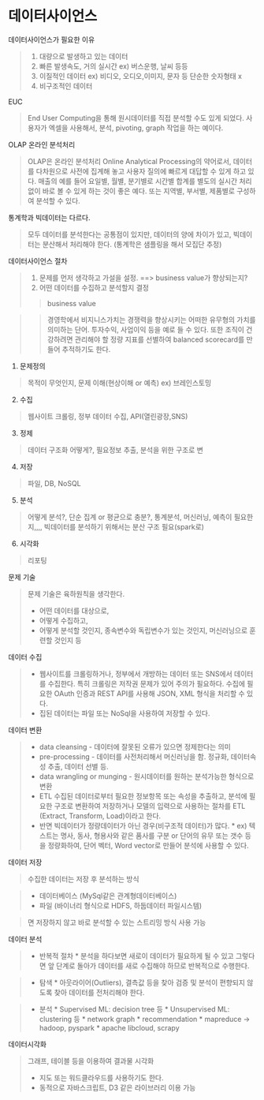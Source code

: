 # 데이터사이언스

 데이터사이언스가 필요한 이유

> 1. 대량으로 발생하고 있는 데이터
> 2. 빠른 발생속도, 거의 실시간
	ex) 버스운행, 날씨 등등
> 3. 이질적인 데이터
	ex) 비디오, 오디오,이미지, 문자 등 단순한 숫자형태 x
> 4. 비구조적인 데이터

EUC

>  End User Computing을 통해 원시데이터를 직접 분석할 수도 있게 되었다. 사용자가 엑셀을 사용해서, 분석, pivoting, graph 작업을 하는 예이다.

OLAP 온라인 분석처리

> OLAP은 온라인 분석처리 Online Analytical Processing의 약어로서, 데이터를 다차원으로 사전에 집계해 놓고 사용자 질의에 빠르게 대답할 수 있게 하고 있다. 매출의 예를 들어 요일별, 월별, 분기별로 시간별 합계를 별도의 실시간 처리없이 바로 볼 수 있게 하는 것이 좋은 예다. 또는 지역별, 부서별, 제품별로 구성하여 분석할 수 있다.

통계학과 빅데이터는 다르다.

> 모두 데이터를 분석한다는 공통점이 있지만, 데이터의 양에 차이가 있고, 빅데이터는 분산해서 처리해야 한다.
(통계학은 샘플링을 해서 모집단 추정)

데이터사이언스 절차

> 1. 문제를 먼저 생각하고 가설을 설정. ==> business value가 향상되는지?
> 2. 어떤 데이터를 수집하고 분석할지 결정
>> business value

>>경영학에서 비지니스가치는 경쟁력을 향상시키는 어떠한 유무형의 가치를 의미하는 단어. 투자수익, 사업이익 등을 예로 들 수 있다. 또한 조직이 건강하려면 관리해야 할 정량 지표를 선별하여 balanced scorecard를 만들어 추적하기도 한다.

 1) 문제정의
> 목적이 무엇인지, 문제 이해(현상이해 or 예측)
> ex) 브레인스토밍



2) 수집
> 웹사이트 크롤링, 정부 데이터 수집, API(열린광장,SNS)


3) 정제
> 데이터 구조화 어떻게?, 필요정보 추출, 분석을 위한 구조로 변


4) 저장
> 파일, DB, NoSQL


5) 분석
> 어떻게 분석?, 단순 집계 or 평균으로 충분?, 통계분석, 머신러닝, 예측이 필요한지,,,,
> 빅데이터를 분석하기 위해서는 분산 구조 필요(spark로)


6) 시각화
> 리포팅


문제 기술
> 문제 기술은 육하원칙을 생각한다.
> 
> * 어떤 데이터를 대상으로,
> * 어떻게 수집하고,
> * 어떻게 분석할 것인지, 종속변수와 독립변수가 있는 것인지, 머신러닝으로 훈련할 것인지 등

데이터 수집
> * 웹사이트를 크롤링하거나, 정부에서 개방하는 데이터 또는 SNS에서 데이터를 수집한다. 특히 크롤링은 저작권 문제가 있어 주의가 필요하다. 수집에 필요한 OAuth 인증과 REST API를 사용해 JSON, XML 형식을 처리할 수 있다.
> * 집된 데이터는 파일 또는 NoSql을 사용하여 저장할 수 있다.

데이터 변환
> * data cleansing - 데이터에 잘못된 오류가 있으면 정제한다는 의미
> * pre-processing - 데이터를 사전처리해서 머신러닝을 함. 정규화, 데이터속성 추출, 데이터 선별 등.
> * data wrangling or munging - 원시데이터를 원하는 분석가능한 형식으로 변환
> * ETL 수집된 데이터로부터 필요한 정보항목 또는 속성을 추출하고, 분석에 필요한 구조로 변환하여 저장하거나 모델의 입력으로 사용하는 절차를 ETL (Extract, Transform, Load)이라고 한다.
> * 반면 빅데이터가 정량데이터가 아닌 경우(비구조적 데이터)가 많다.
	*	ex) 텍스트는 명사, 동사, 형용사와 같은 품사를 구분 or 단어의 유무 또는 갯수 등을 정량화하여, 단어 벡터, Word vector로 만들어 분석에 사용할 수 있다.


데이터 저장
> 수집한 데이터는 저장 후 분석하는 방식

> * 데이터베이스 (MySql같은 관계형데이터베이스)
> * 파일 (바이너리 형식으로 HDFS, 하둡데이터 파일시스템)

> 면 저장하지 않고 바로 분석할 수 있는 스트리밍 방식 사용 가능

데이터 분석
>
 > * 반복적 절차
	 * 분석을 하다보면 새로이 데이터가 필요하게 될 수 있고 그렇다면 앞 단계로 돌아가 데이터를 새로 수집해야 하므로 반복적으로 수행한다.

> 
> * 탐색
	* 아웃라이어(Outliers), 결측값 등을 찾아 검증 및 분석이 편향되지 않도록 찾아 데이터를 전처리해야 한다.

> 
> * 분석
	* Supervised ML: decision tree 등
	* Unsupervised ML: clustering 등
	* network graph
	* recommendation
	* mapreduce -> hadoop, pyspark
	* apache libcloud, scrapy

데이터시각화
> 그래프, 테이블 등을 이용하여 결과물 시각화
> 
> * 지도 또는 워드클라우드를 사용하기도 한다.
> * 동적으로 자바스크립트, D3 같은 라이브러리 이용 가능 
	
